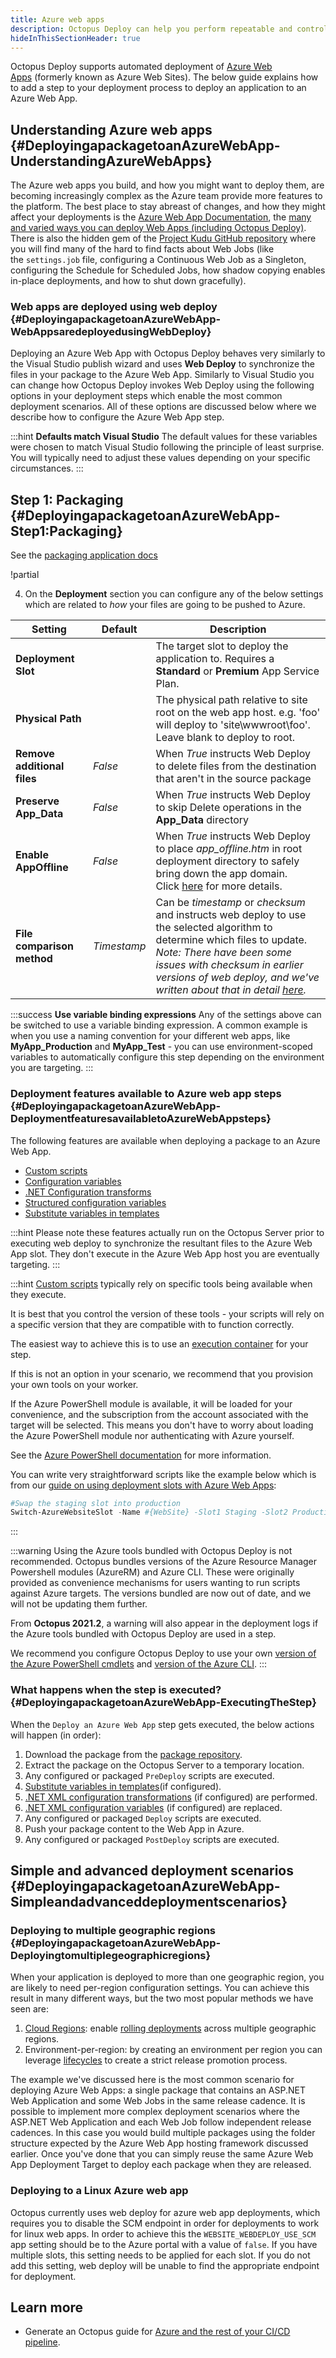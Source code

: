 ```yaml
---
title: Azure web apps
description: Octopus Deploy can help you perform repeatable and controlled deployments to Azure web apps.
hideInThisSectionHeader: true
---
```


Octopus Deploy supports automated deployment of [Azure Web Apps](http://azure.microsoft.com/en-us/services/app-service/web/) (formerly known as Azure Web Sites). The below guide explains how to add a step to your deployment process to deploy an application to an Azure Web App.

## Understanding Azure web apps {#DeployingapackagetoanAzureWebApp-UnderstandingAzureWebApps}

The Azure web apps you build, and how you might want to deploy them, are becoming increasingly complex as the Azure team provide more features to the platform. The best place to stay abreast of changes, and how they might affect your deployments is the [Azure Web App Documentation](https://azure.microsoft.com/en-us/documentation/services/app-service/web/), the [many and varied ways you can deploy Web Apps (including Octopus Deploy)](https://azure.microsoft.com/en-us/documentation/articles/web-sites-deploy/). There is also the hidden gem of the [Project Kudu GitHub repository](https://github.com/projectkudu/kudu/wiki) where you will find many of the hard to find facts about Web Jobs (like the `settings.job` file, configuring a Continuous Web Job as a Singleton, configuring the Schedule for Scheduled Jobs, how shadow copying enables in-place deployments, and how to shut down gracefully).

### Web apps are deployed using web deploy {#DeployingapackagetoanAzureWebApp-WebAppsaredeployedusingWebDeploy}

Deploying an Azure Web App with Octopus Deploy behaves very similarly to the Visual Studio publish wizard and uses **Web Deploy** to synchronize the files in your package to the Azure Web App. Similarly to Visual Studio you can change how Octopus Deploy invokes Web Deploy using the following options in your deployment steps which enable the most common deployment scenarios. All of these options are discussed below where we describe how to configure the Azure Web App step.

:::hint
**Defaults match Visual Studio**
The default values for these variables were chosen to match Visual Studio following the principle of least surprise. You will typically need to adjust these values depending on your specific circumstances.
:::

## Step 1: Packaging {#DeployingapackagetoanAzureWebApp-Step1:Packaging}

See the [packaging application docs](/docs/packaging-applications/index.md)

!partial <configurestep>

4. On the **Deployment** section you can configure any of the below settings which are related to _how_ your files are going to be pushed to Azure.

| Setting                     | Default     | Description                                                                                                                                                                                                                                                                                                                           |
| --------------------------- | ----------- | ------------------------------------------------------------------------------------------------------------------------------------------------------------------------------------------------------------------------------------------------------------------------------------------------------------------------------------- |
| **Deployment Slot**         |             | The target slot to deploy the application to. Requires a **Standard** or **Premium** App Service Plan.                                                                                                                                                                                                                                |
| **Physical Path**           |             | The physical path relative to site root on the web app host. e.g. 'foo' will deploy to 'site\wwwroot\foo'. Leave blank to deploy to root.                                                                                                                                                                                             |
| **Remove additional files** | _False_     | When _True_ instructs Web Deploy to delete files from the destination that aren't in the source package                                                                                                                                                                                                                               |
| **Preserve App_Data**       | _False_     | When _True_ instructs Web Deploy to skip Delete operations in the **App_Data** directory                                                                                                                                                                                                                                              |
| **Enable AppOffline**       | _False_     | When _True_ instructs Web Deploy to place _app_offline.htm_ in root deployment directory to safely bring down the app domain.</br>Click [here](http://www.iis.net/learn/publish/deploying-application-packages/taking-an-application-offline-before-publishing) for more details.                                                     |
| **File comparison method**  | _Timestamp_ | Can be _timestamp_ or _checksum_ and instructs web deploy to use the selected algorithm to determine which files to update.</br>_Note: There have been some issues with checksum in earlier versions of web deploy, and we've written about that in detail [here](https://octopus.com/blog/reliably-deploying-large-azure-web-apps)._ |

:::success
**Use variable binding expressions**
Any of the settings above can be switched to use a variable binding expression. A common example is when you use a naming convention for your different web apps, like **MyApp_Production** and **MyApp_Test** - you can use environment-scoped variables to automatically configure this step depending on the environment you are targeting.
:::

### Deployment features available to Azure web app steps {#DeployingapackagetoanAzureWebApp-DeploymentfeaturesavailabletoAzureWebAppsteps}

The following features are available when deploying a package to an Azure Web App.

- [Custom scripts](/docs/deployments/custom-scripts/index.md)
- [Configuration variables](/docs/projects/steps/configuration-features/xml-configuration-variables-feature.md)
- [.NET Configuration transforms](/docs/projects/steps/configuration-features/configuration-transforms/index.md)
- [Structured configuration variables](/docs/projects/steps/configuration-features/structured-configuration-variables-feature.md)
- [Substitute variables in templates](/docs/projects/steps/configuration-features/substitute-variables-in-templates.md)

:::hint
Please note these features actually run on the Octopus Server prior to executing web deploy to synchronize the resultant files to the Azure Web App slot. They don't execute in the Azure Web App host you are eventually targeting.
:::

:::hint
[Custom scripts](/docs/deployments/custom-scripts/index.md) typically rely on specific tools being available when they execute.

It is best that you control the version of these tools - your scripts will rely on a specific version that they are compatible with to function correctly.

The easiest way to achieve this is to use an [execution container](/docs/projects/steps/execution-containers-for-workers/index.md) for your step.

If this is not an option in your scenario, we recommend that you provision your own tools on your worker.

If the Azure PowerShell module is available, it will be loaded for your convenience, and the subscription from the account associated with the target will be selected. This means you don't have to worry about loading the Azure PowerShell module nor authenticating with Azure yourself.

See the [Azure PowerShell documentation](/docs/deployments/azure/running-azure-powershell/index.md) for more information.

You can write very straightforward scripts like the example below which is from our [guide on using deployment slots with Azure Web Apps](/docs/deployments/azure/deploying-a-package-to-an-azure-web-app/using-deployment-slots-with-azure-web-apps.md):

```powershell
#Swap the staging slot into production
Switch-AzureWebsiteSlot -Name #{WebSite} -Slot1 Staging -Slot2 Production -Force
```

:::

:::warning
Using the Azure tools bundled with Octopus Deploy is not recommended. Octopus bundles versions of the Azure Resource Manager Powershell modules (AzureRM) and Azure CLI. These were originally provided as convenience mechanisms for users wanting to run scripts against Azure targets. The versions bundled are now out of date, and we will not be updating them further.

From **Octopus 2021.2**, a warning will also appear in the deployment logs if the Azure tools bundled with Octopus Deploy are used in a step.

We recommend you configure Octopus Deploy to use your own [version of the Azure PowerShell cmdlets](/docs/deployments/azure/running-azure-powershell/configuring-the-version-of-the-azure-powershell-modules.md) and [version of the Azure CLI](/docs/deployments/azure/running-azure-powershell/configuring-the-version-of-the-azure-cli.md).
:::

### What happens when the step is executed? {#DeployingapackagetoanAzureWebApp-ExecutingTheStep}

When the `Deploy an Azure Web App` step gets executed, the below actions will happen (in order):

1. Download the package from the [package repository](/docs/packaging-applications/package-repositories/index.md).
2. Extract the package on the Octopus Server to a temporary location.
3. Any configured or packaged `PreDeploy` scripts are executed.
4. [Substitute variables in templates](/docs/projects/steps/configuration-features/substitute-variables-in-templates.md)(if configured).
5. [.NET XML configuration transformations](/docs/projects/steps/configuration-features/configuration-transforms/index.md) (if configured) are performed.
6. [.NET XML configuration variables](/docs/projects/steps/configuration-features/xml-configuration-variables-feature.md) (if configured) are replaced.
7. Any configured or packaged `Deploy` scripts are executed.
8. Push your package content to the Web App in Azure.
9. Any configured or packaged `PostDeploy` scripts are executed.

## Simple and advanced deployment scenarios {#DeployingapackagetoanAzureWebApp-Simpleandadvanceddeploymentscenarios}

### Deploying to multiple geographic regions {#DeployingapackagetoanAzureWebApp-Deployingtomultiplegeographicregions}

When your application is deployed to more than one geographic region, you are likely to need per-region configuration settings. You can achieve this result in many different ways, but the two most popular methods we have seen are:

1. [Cloud Regions](/docs/infrastructure/deployment-targets/cloud-regions.md): enable [rolling deployments](/docs/deployments/patterns/rolling-deployments.md) across multiple geographic regions.
2. Environment-per-region: by creating an environment per region you can leverage [lifecycles](/docs/releases/lifecycles/index.md) to create a strict release promotion process.

The example we've discussed here is the most common scenario for deploying Azure Web Apps: a single package that contains an ASP.NET Web Application and some Web Jobs in the same release cadence. It is possible to implement more complex deployment scenarios where the ASP.NET Web Application and each Web Job follow independent release cadences. In this case you would build multiple packages using the folder structure expected by the Azure Web App hosting framework discussed earlier. Once you've done that you can simply reuse the same Azure Web App Deployment Target to deploy each package when they are released.

### Deploying to a Linux Azure web app

Octopus currently uses web deploy for azure web app deployments, which requires you to disable the SCM endpoint in order for deployments to work for linux web apps. In order to achieve this the `WEBSITE_WEBDEPLOY_USE_SCM` app setting should be
to the Azure portal with a value of `false`. If you have multiple slots, this setting needs to be applied for each slot. If you do not add this setting, web deploy will be unable to find the appropriate endpoint for deployment.

## Learn more

- Generate an Octopus guide for [Azure and the rest of your CI/CD pipeline](https://octopus.com/docs/guides?destination=Azure%20websites).
